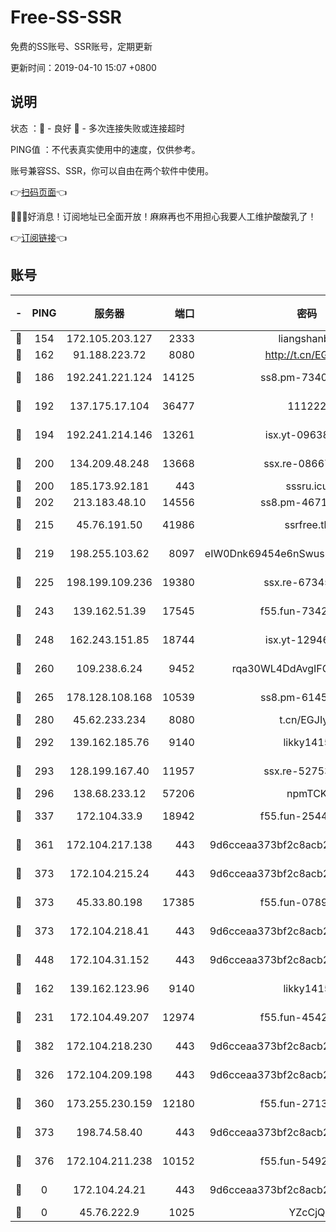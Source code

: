 # Free-SS-SSR

免费的SS账号、SSR账号，定期更新

更新时间：2019-04-10 15:07 +0800

## 说明

状态     ：🙂 - 良好 🙁 - 多次连接失败或连接超时

PING值   ：不代表真实使用中的速度，仅供参考。

账号兼容SS、SSR，你可以自由在两个软件中使用。

👉[扫码页面](https://liesauer.github.io/Free-SS-SSR/)👈

🎉🎉🎉好消息！订阅地址已全面开放！麻麻再也不用担心我要人工维护酸酸乳了！

👉[订阅链接](https://www.liesauer.net/yogurt/subscribe?ACCESS_TOKEN=DAYxR3mMaZAsaqUb)👈

## 账号

|-|PING|服务器|端口|密码|加密方式|区域|
|:----:|:----:|:-----:|-----:|:----:|:----:|:----:|
|🙂|154|172.105.203.127|2333|liangshanbo|chacha20|JP|
|🙂|162|91.188.223.72|8080|http://t.cn/EGJIyrl|rc4-md5|RU|
|🙂|186|192.241.221.124|14125|ss8.pm-73400574|aes-256-cfb|US|
|🙂|192|137.175.17.104|36477|111222|aes-256-cfb|US|
|🙂|194|192.241.214.146|13261|isx.yt-09638274|aes-256-cfb|US|
|🙂|200|134.209.48.248|13668|ssx.re-08667439|aes-256-cfb|US|
|🙂|200|185.173.92.181|443|sssru.icu|rc4-md5|RU|
|🙂|202|213.183.48.10|14556|ss8.pm-46715191|rc4-md5|RU|
|🙂|215|45.76.191.50|41986|ssrfree.tk|aes-256-cfb|SG|
|🙂|219|198.255.103.62|8097|eIW0Dnk69454e6nSwuspv9DmS201tQ0D|aes-256-cfb|US|
|🙂|225|198.199.109.236|19380|ssx.re-67345010|aes-256-cfb|US|
|🙂|243|139.162.51.39|17545|f55.fun-73422177|aes-256-cfb|SG|
|🙂|248|162.243.151.85|18744|isx.yt-12946786|aes-256-cfb|US|
|🙂|260|109.238.6.24|9452|rqa30WL4DdAvgIFG6Fs3znzTa|aes-256-cfb|FR|
|🙂|265|178.128.108.168|10539|ss8.pm-61451239|aes-256-cfb|SG|
|🙂|280|45.62.233.234|8080|t.cn/EGJIyrl|rc4-md5|CA|
|🙂|292|139.162.185.76|9140|likky1415|aes-256-cfb|DE|
|🙂|293|128.199.167.40|11957|ssx.re-52753780|aes-256-cfb|SG|
|🙂|296|138.68.233.12|57206|npmTCK|rc4-md5|US|
|🙂|337|172.104.33.9|18942|f55.fun-25441052|aes-256-cfb|SG|
|🙂|361|172.104.217.138|443|9d6cceaa373bf2c8acb22e60b6a58be6|aes-256-cfb|US|
|🙂|373|172.104.215.24|443|9d6cceaa373bf2c8acb22e60b6a58be6|aes-256-cfb|US|
|🙂|373|45.33.80.198|17385|f55.fun-07896387|aes-256-cfb|US|
|🙂|373|172.104.218.41|443|9d6cceaa373bf2c8acb22e60b6a58be6|aes-256-cfb|US|
|🙂|448|172.104.31.152|443|9d6cceaa373bf2c8acb22e60b6a58be6|aes-256-cfb|US|
|🙂|162|139.162.123.96|9140|likky1415|aes-256-cfb|JP|
|🙂|231|172.104.49.207|12974|f55.fun-45425940|aes-256-cfb|SG|
|🙂|382|172.104.218.230|443|9d6cceaa373bf2c8acb22e60b6a58be6|aes-256-cfb|US|
|🙁|326|172.104.209.198|443|9d6cceaa373bf2c8acb22e60b6a58be6|aes-256-cfb|US|
|🙁|360|173.255.230.159|12180|f55.fun-27131097|aes-256-cfb|US|
|🙁|373|198.74.58.40|443|9d6cceaa373bf2c8acb22e60b6a58be6|aes-256-cfb|US|
|🙁|376|172.104.211.238|10152|f55.fun-54923385|aes-256-cfb|US|
|🙁|0|172.104.24.21|443|9d6cceaa373bf2c8acb22e60b6a58be6|aes-256-cfb|US|
|🙁|0|45.76.222.9|1025|YZcCjQ|rc4-md5|JP|
